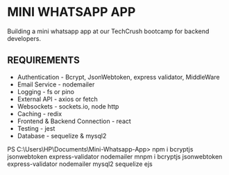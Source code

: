 # MINI WHATSAPP APP

Building a mini whatsapp app at our TechCrush bootcamp for backend developers.

## REQUIREMENTS
- Authentication - Bcrypt, JsonWebtoken, express validator, MiddleWare
- Email Service - nodemailer
- Logging - fs or pino
- External API - axios or fetch
- Websockets - sockets.io, node http
- Caching - redix
- Frontend & Backend Connection - react
- Testing - jest
- Database - sequelize & mysql2

PS C:\Users\HP\Documents\Mini-Whatsapp-App> npm i bcryptjs jsonwebtoken express-validator nodemailer mnpm i bcryptjs jsonwebtoken express-validator nodemailer 
mysql2 sequelize ejs